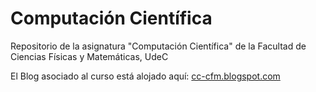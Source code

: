 # Computación Científica
Repositorio de la asignatura "Computación Científica" de la Facultad de Ciencias Físicas y Matemáticas, UdeC

El Blog asociado al curso está alojado aquí: [cc-cfm.blogspot.com](cc-cfm.blogspot.com)

